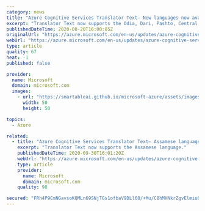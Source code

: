 ```yaml
---
category: news
title: "Azure Cognitive Services Translator Text— New languages now available"
excerpt: "Translator Text now supports the Odia, Dari, Pashto, Central Kurdish and Northern Kurdish languages."
publishedDateTime: 2020-08-20T16:00:05Z
originalUrl: "https://azure.microsoft.com/en-us/updates/azure-cognitive-services-translator-text-odia-dari-pashto-central-kurdish-and-northern-kurdish-now-available/"
webUrl: "https://azure.microsoft.com/en-us/updates/azure-cognitive-services-translator-text-odia-dari-pashto-central-kurdish-and-northern-kurdish-now-available/"
type: article
quality: 67
heat: -1
published: false

provider:
  name: Microsoft
  domain: microsoft.com
  images:
    - url: "https://smartableai.github.io/microsoft-azure/assets/images/organizations/microsoft.com-50x50.jpg"
      width: 50
      height: 50

topics:
  - Azure

related:
  - title: "Azure Cognitive Services Translator Text— Assamese language now available"
    excerpt: "Translator Text now supports the Assamese language."
    publishedDateTime: 2020-09-30T16:01:20Z
    webUrl: "https://azure.microsoft.com/en-us/updates/azure-cognitive-services-translator-text-assamese-language-now-available/"
    type: article
    provider:
      name: Microsoft
      domain: microsoft.com
    quality: 98

secured: "FRh4P9CmNGavsoKQMLn69SNjTGs1ofbaV9DLl6O/+Mu/C8hMHNkrZgvElmiuGe1N8YHlbuKx/gbRf2YzHfbL/eTvLrKjwRxi/YyskqByDYgVrKQhikshfyKSsWs2ZPm7DNKx6/barXIznLftUa9st/py8ZzbK0RfqUZ/MWUQRdkB4iGePJ43DWBvrk1glg6Qnrl640VBwbt+rWjnXtFN6FcV0z3O5dTdHJ0NkslOFX+lFyCEUC5rb8VFbdVZ6X4XkYsc65+VyBoQ4D5fE/bpwFdyAZTtOybglDzAQu2p1/WIo7DCUBwRfk1bSyCFf6gCE7XZtadGmhGdllgDJblIVA==;WEQLEYVJgnAeEKYMxzcuCg=="
---
```


